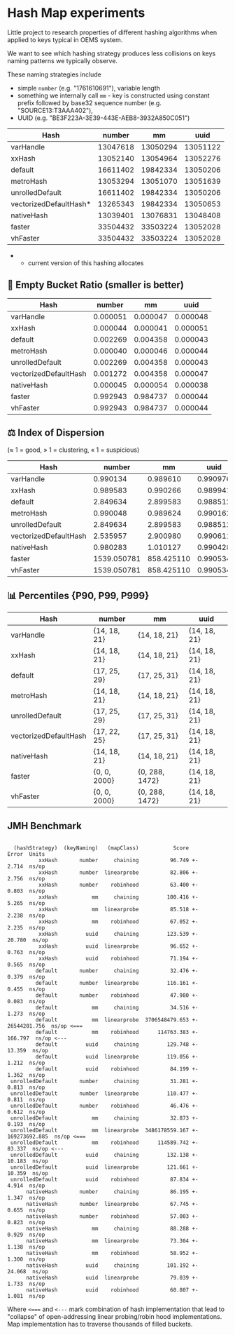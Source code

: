# Hash Map experiments

Little project to research properties of different hashing algorithms when applied to keys typical in OEMS system.


We want to see which hashing strategy produces less collisions on keys naming patterns we typically observe.

These naming strategies include

* simple `number` (e.g. "1761610691"), variable length
* something we internally call `mm` - key is constructed using constant prefix followed by base32 sequence number (e.g. "SOURCE13:T3AAA402"),
* UUID (e.g. "BE3F223A-3E39-443E-AEB8-3932A850C051")

| Hash                   | number   | mm        | uuid     |
|------------------------|----------|-----------|----------|
| varHandle              | 13047618 | 13050294  | 13051122 |
| xxHash                 | 13052140 | 13054964  | 13052276 |
| default                | 16611402 | 19842334  | 13050206 |
| metroHash              | 13053294 | 13051070  | 13051639 |
| unrolledDefault        | 16611402 | 19842334  | 13050206 |
| vectorizedDefaultHash* | 13265343 | 19842334  | 13050653 |
| nativeHash             | 13039401 | 13076831  | 13048408 |
| faster                 | 33504432 | 33503224  | 13052028 |
| vhFaster               | 33504432 | 33503224  | 13052028 |

* - current version of this hashing allocates

## 🧩 Empty Bucket Ratio (smaller is better)

| Hash                  | number   | mm       | uuid     |
| --------------------- | -------- | -------- | -------- |
| varHandle             | 0.000051 | 0.000047 | 0.000048 |
| xxHash                | 0.000044 | 0.000041 | 0.000051 |
| default               | 0.002269 | 0.004358 | 0.000043 |
| metroHash             | 0.000040 | 0.000046 | 0.000044 |
| unrolledDefault       | 0.002269 | 0.004358 | 0.000043 |
| vectorizedDefaultHash | 0.001272 | 0.004358 | 0.000047 |
| nativeHash            | 0.000045 | 0.000054 | 0.000038 |
| faster                | 0.992943 | 0.984737 | 0.000044 |
| vhFaster              | 0.992943 | 0.984737 | 0.000044 |

## ⚖️ Index of Dispersion

(≈ 1 = good, » 1 = clustering, « 1 = suspicious)

| Hash                  | number      | mm         | uuid     |
| --------------------- | ----------- | ---------- | -------- |
| varHandle             | 0.990134    | 0.989610   | 0.990976 |
| xxHash                | 0.989583    | 0.990266   | 0.989941 |
| default               | 2.849634    | 2.899583   | 0.988512 |
| metroHash             | 0.990048    | 0.989624   | 0.990162 |
| unrolledDefault       | 2.849634    | 2.899583   | 0.988512 |
| vectorizedDefaultHash | 2.535957    | 2.900980   | 0.990611 |
| nativeHash            | 0.980283    | 1.010127   | 0.990428 |
| faster                | 1539.050781 | 858.425110 | 0.990534 |
| vhFaster              | 1539.050781 | 858.425110 | 0.990534 |


## 📊 Percentiles {P90, P99, P999}


| Hash                  | number       | mm             | uuid         |
| --------------------- | ------------ | -------------- | ------------ |
| varHandle             | {14, 18, 21} | {14, 18, 21}   | {14, 18, 21} |
| xxHash                | {14, 18, 21} | {14, 18, 21}   | {14, 18, 21} |
| default               | {17, 25, 29} | {17, 25, 31}   | {14, 18, 21} |
| metroHash             | {14, 18, 21} | {14, 18, 21}   | {14, 18, 21} |
| unrolledDefault       | {17, 25, 29} | {17, 25, 31}   | {14, 18, 21} |
| vectorizedDefaultHash | {17, 22, 25} | {17, 25, 31}   | {14, 18, 21} |
| nativeHash            | {14, 18, 21} | {14, 18, 21}   | {14, 18, 21} |
| faster                | {0, 0, 2000} | {0, 288, 1472} | {14, 18, 21} |
| vhFaster              | {0, 0, 2000} | {0, 288, 1472} | {14, 18, 21} |


## JMH Benchmark

```declarative

  (hashStrategy)  (keyNaming)   (mapClass)           Score           Error  Units
          xxHash       number     chaining          96.749 +-         2.714  ns/op
          xxHash       number  linearprobe          82.806 +-         2.756  ns/op
          xxHash       number    robinhood          63.400 +-         0.803  ns/op
          xxHash           mm     chaining         100.416 +-         5.265  ns/op
          xxHash           mm  linearprobe          85.518 +-         2.238  ns/op
          xxHash           mm    robinhood          67.052 +-         2.235  ns/op
          xxHash         uuid     chaining         123.539 +-        20.780  ns/op
          xxHash         uuid  linearprobe          96.652 +-         0.763  ns/op
          xxHash         uuid    robinhood          71.194 +-         0.565  ns/op
         default       number     chaining          32.476 +-         0.379  ns/op
         default       number  linearprobe         116.161 +-         0.455  ns/op
         default       number    robinhood          47.980 +-         0.083  ns/op
         default           mm     chaining          34.516 +-         1.273  ns/op
         default           mm  linearprobe  3706548479.653 +-  26544201.756  ns/op <===
         default           mm    robinhood      114763.383 +-       166.797  ns/op <---
         default         uuid     chaining         129.748 +-        13.359  ns/op
         default         uuid  linearprobe         119.056 +-         1.212  ns/op
         default         uuid    robinhood          84.199 +-         1.362  ns/op
 unrolledDefault       number     chaining          31.281 +-         0.813  ns/op
 unrolledDefault       number  linearprobe         110.477 +-         0.811  ns/op
 unrolledDefault       number    robinhood          46.476 +-         0.612  ns/op
 unrolledDefault           mm     chaining          32.873 +-         0.193  ns/op
 unrolledDefault           mm  linearprobe  3486178559.167 +- 169273692.885  ns/op <===
 unrolledDefault           mm    robinhood      114589.742 +-        83.337  ns/op <---
 unrolledDefault         uuid     chaining         132.138 +-        10.183  ns/op
 unrolledDefault         uuid  linearprobe         121.661 +-        10.359  ns/op
 unrolledDefault         uuid    robinhood          87.834 +-         4.914  ns/op
      nativeHash       number     chaining          86.195 +-         1.347  ns/op
      nativeHash       number  linearprobe          67.745 +-         0.655  ns/op
      nativeHash       number    robinhood          57.003 +-         0.823  ns/op
      nativeHash           mm     chaining          88.288 +-         0.929  ns/op
      nativeHash           mm  linearprobe          73.304 +-         1.138  ns/op
      nativeHash           mm    robinhood          58.952 +-         1.300  ns/op
      nativeHash         uuid     chaining         101.192 +-        24.068  ns/op
      nativeHash         uuid  linearprobe          79.039 +-         1.733  ns/op
      nativeHash         uuid    robinhood          60.807 +-         1.081  ns/op
```
Where `<===` and `<---` mark combination of hash implementation that lead to "collapse" of open-addressing linear probing/robin hood implementations.
Map implementation has to traverse thousands of filled buckets.